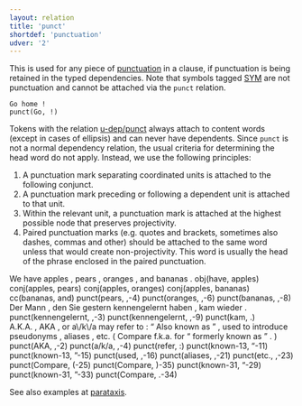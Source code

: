 ```yaml
---
layout: relation
title: 'punct'
shortdef: 'punctuation'
udver: '2'
---
```


This is used for any piece of [punctuation](/u/pos/PUNCT.html) in a clause, if punctuation
is being retained in the typed dependencies. Note that symbols tagged [SYM](/u/pos/SYM.html)
are not punctuation and cannot be attached via the `punct` relation.

~~~ sdparse
Go home !
punct(Go, !)
~~~

Tokens with the relation [u-dep/punct]() always attach to content words (except in cases of ellipsis) and can never have dependents.
Since `punct` is not a normal dependency relation, the usual criteria for determining the head word do not apply. 
Instead, we use the following principles:

1. A punctuation mark separating coordinated units is attached to the following conjunct.
2. A punctuation mark preceding or following a dependent unit is attached to that unit.
3. Within the relevant unit, a punctuation mark is attached at the highest possible node that preserves projectivity.
4. Paired punctuation marks (e.g. quotes and brackets, sometimes also dashes, commas and other) should be attached to the same word unless that would create non-projectivity. This word is usually the head of the phrase enclosed in the paired punctuation.

<div id="punct1" class="sd-parse">
We have apples , pears , oranges , and bananas .
obj(have, apples)
conj(apples, pears)
conj(apples, oranges)
conj(apples, bananas)
cc(bananas, and)
punct(pears, ,-4)
punct(oranges, ,-6)
punct(bananas, ,-8)
</div>

<div id="punct2" class="sd-parse">
Der Mann , den Sie gestern kennengelernt haben , kam wieder .
punct(kennengelernt, ,-3)
punct(kennengelernt, ,-9)
punct(kam, .)
</div>

<div id="punct3" class="sd-parse">
A.K.A. , AKA , or a\/k\/a may refer to : “ Also known as ” , used to introduce pseudonyms , aliases , etc. ( Compare f.k.a. for “ formerly known as ” . )
punct(AKA, ,-2)
punct(a/k/a, ,-4)
punct(refer, :)
punct(known-13, “-11)
punct(known-13, ”-15)
punct(used, ,-16)
punct(aliases, ,-21)
punct(etc., ,-23)
punct(Compare, (-25)
punct(Compare, )-35)
punct(known-31, “-29)
punct(known-31, ”-33)
punct(Compare, .-34)
</div>

See also examples at [parataxis]().
<!-- Interlanguage links updated Pá kvě 14 11:09:21 CEST 2021 -->
